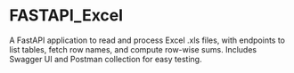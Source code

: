 # FASTAPI_Excel
 A FastAPI application to read and process Excel .xls files, with endpoints to list tables, fetch row names, and compute row-wise sums. Includes Swagger UI and Postman collection for easy testing.
